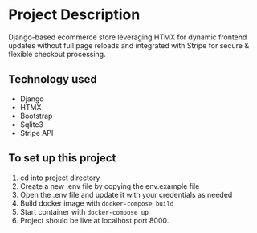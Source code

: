 # Project Description 
Django-based ecommerce store leveraging HTMX for dynamic frontend updates without full page reloads and integrated with Stripe for secure & flexible checkout processing.

## Technology used

- Django
- HTMX
- Bootstrap
- Sqlite3
- Stripe API

## To set up this project

1. cd into project directory
2. Create a new .env file by copying the env.example file
3. Open the .env file and update it with your credentials as needed
4. Build docker image with `docker-compose build`
5. Start container with `docker-compose up`
6. Project should be live at localhost port 8000.